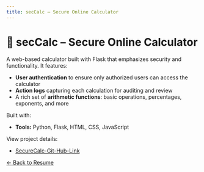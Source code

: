 ```yaml
---
title: secCalc – Secure Online Calculator
---
```


# 🔐 secCalc – Secure Online Calculator

A web-based calculator built with Flask that emphasizes security and functionality. It features:

- **User authentication** to ensure only authorized users can access the calculator  
- **Action logs** capturing each calculation for auditing and review  
- A rich set of **arithmetic functions**: basic operations, percentages, exponents, and more  

Built with:  
- **Tools:** Python, Flask, HTML, CSS, JavaScript  

View project details:
- [SecureCalc-Git-Hub-Link](https://github.com/zahrashefa318/Zahra-DAE-projects/tree/master/python_2)


[← Back to Resume](../../resume.md)
